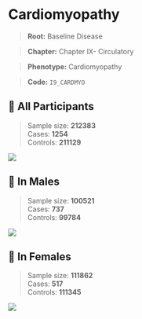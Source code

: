 # Cardiomyopathy

> **Root:** Baseline Disease  

> **Chapter:** Chapter IX- Circulatory  

> **Phenotype:** Cardiomyopathy  

> **Code:** `I9_CARDMYO`

## 🧪 All Participants  
> Sample size: **212383**  
> Cases: **1254**  
> Controls: **211129**
<img src="/Disease/Figures/ALL/Incidence/I9_CARDMYO.png"/>
<CsvTable src="/Disease_Data/ALL/Incidence/COX_I9_CARDMYO.csv" label="🔍 View full results" />

## 👨 In Males  
> Sample size: **100521**  
> Cases: **737**  
> Controls: **99784**
<img src="/Disease/Figures/Male/Incidence/I9_CARDMYO.png"/>
<CsvTable src="/Disease_Data/Male/Incidence/COX_I9_CARDMYO.csv" label="🔍 View full results" />

## 👩 In Females  
> Sample size: **111862**  
> Cases: **517**  
> Controls: **111345**
<img src="/Disease/Figures/Female/Incidence/I9_CARDMYO.png"/>
<CsvTable src="/Disease_Data/Female/Incidence/COX_I9_CARDMYO.csv" label="🔍 View full results" />
